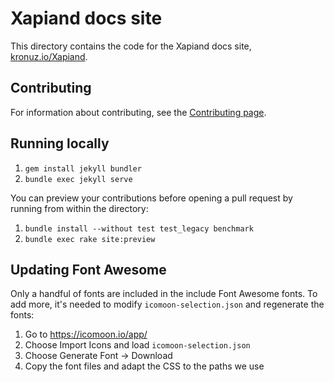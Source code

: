 # Xapiand docs site

This directory contains the code for the Xapiand docs site, [kronuz.io/Xapiand](http://kronuz.io/Xapiand).


## Contributing

For information about contributing, see the [Contributing page](http://kronuz.io/Xapiand/docs/contributing/).


## Running locally

1. `gem install jekyll bundler`
2. `bundle exec jekyll serve`

You can preview your contributions before opening a pull request by running from within the directory:

1. `bundle install --without test test_legacy benchmark`
2. `bundle exec rake site:preview`


## Updating Font Awesome
Only a handful of fonts are included in the include Font Awesome fonts. To add
more, it's needed to modify `icomoon-selection.json` and regenerate the fonts:

1. Go to <https://icomoon.io/app/>
2. Choose Import Icons and load `icomoon-selection.json`
3. Choose Generate Font → Download
4. Copy the font files and adapt the CSS to the paths we use
